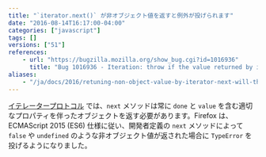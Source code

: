 ```yaml
---
title: "`iterator.next()` が非オブジェクト値を返すと例外が投げられます"
date: "2016-08-14T16:17:00-04:00"
categories: ["javascript"]
tags: []
versions: ["51"]
references:
    - url: "https://bugzilla.mozilla.org/show_bug.cgi?id=1016936"
      title: "Bug 1016936 - Iteration: throw if the value returned by iterator.next() is not an object"
aliases:
    - "/ja/docs/2016/retuning-non-object-value-by-iterator-next-will-throw/"
---
```

[イテレータープロトコル](https://developer.mozilla.org/ja/docs/Web/JavaScript/Reference/Iteration_protocols#iterator) では、`next` メソッドは常に `done` と `value` を含む適切なプロパティを伴ったオブジェクトを返す必要があります。Firefox は、ECMAScript 2015 (ES6) 仕様に従い、開発者定義の `next` メソッドによって `false` や `undefined` のような非オブジェクト値が返された場合に `TypeError` を投げるようになりました。
